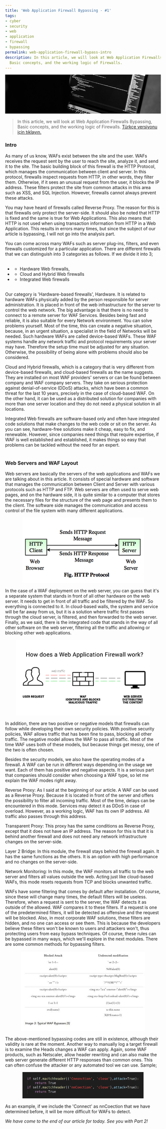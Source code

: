 ```yaml
---
title: 'Web Application Firewall Bypassing - #1'
tags:
- cyber
- security
- web
- application
- firewall
- bypassing
permalink: web-application-firewall-bypass-intro
description: In this article, we will look at Web Application Firewalls Bypassing,
  Basic concepts, and the working logic of Firewalls.
---
```


<img src="/images/webapplicationfirewallbypass-intro.png">

>In this article, we will look at Web Application Firewalls Bypassing, Basic concepts, and the working logic of Firewalls. [Türkçe versiyonu için tıklayın.](/tr/web-guvenlik-duvarlarini-bypasslamak/)

### Intro
As many of us know, WAFs exist between the site and the user. WAFs receives the request sent by the user to reach the site, analyze it, and send it to the site. The basic building block of this firewall is the HTTP Protocol, which manages the communication between client and server. In this protocol, firewalls inspect requests from HTTP, in other words, they filter them. Otherwise, if it sees an unusual request from the user, it blocks the IP address. These filters protect the site from common attacks in this area such as XSS, and SQL Injection. However, firewalls cannot always prevent these attacks.<br>

You may have heard of firewalls called Reverse Proxy. The reason for this is that firewalls only protect the server-side. It should also be noted that HTTP is fixed and the same is true for Web Applications. This also means that HTTP is not used when using transaction information from HTTP in a Web Application. This results in errors many times, but since the subject of our article is bypassing, I will not go into the analysis part.<br>

You can come across many WAFs such as server plug-ins, filters, and even firewalls customized for a particular application. There are different firewalls that we can distinguish into 3 categories as follows. If we divide it into 3;<br><br>



* - Hardware Web firewalls,
* - Cloud and Hybrid Web firewalls
* - Integrated Web firewalls<br><br>


Our category is 'Hardware-based firewalls', Hardware. It is related to hardware WAFs physically added by the person responsible for server administration. It is placed in front of the web infrastructure for the server to control the web network. The big advantage is that there is no need to connect to a remote server for WAF Services. Besides being fast and reliable, it is also suitable for every Network environment. You can solve problems yourself. Most of the time, this can create a negative situation, because, in an urgent situation, a specialist in the field of Networks will be needed. Such hardware WAFs are called device-based WAFs. These WAF systems handle any network traffic and protocol requirements your server may have. Therefore the setup time must be adjusted for any situation. Otherwise, the possibility of being alone with problems should also be considered.<br>

Cloud and Hybrid firewalls, which is a category that is very different from device-based firewalls, and cloud-based firewalls as the name suggests. They are installed on most WAF providers' servers or can be found between company and WAF company servers. They take on serious protection against denial-of-service (DDoS) attacks, which have been a common threat for the last 10 years, precisely in the case of cloud-based WAF. On the other hand, it can be used as a distributed solution for companies with more than one server location and they do not need a physical solution in all locations.<br>

Integrated Web firewalls are software-based only and often have integrated code solutions that make changes to the web code or sit on the server. As you can see, hardware-free solutions make it cheap, easy to fix, and renewable. However, since companies need things that require expertise, if WAF is well established and established, it makes things so easy that problems can be tackled without the need for an expert.<br><br>

### Web Servers and WAF Layout
Web servers are basically the servers of the web applications and WAFs we are talking about in this article. It consists of special hardware and software that manages the communication between Client and Server with various protocols such as HTTP and FTP. Web servers are often used to serve web pages, and on the hardware side, it is quite similar to a computer that stores the necessary files for the structure of the web page and presents them to the client. The software side manages the communication and access control of the file system with many different applications.

<p align="center">
	<img src="/images/http-connection.png">
</p>

In the case of a WAF deployment on the web server, you can guess that it's a separate system that stands in front of all other hardware on the web server. It needs to get in front of all traffic and be filtered by the WAF. So everything is connected to it. In cloud-based walls, the system and service will be far away from us, but it is a solution where traffic first passes through the cloud server, is filtered, and then forwarded to the web server. Finally, as we said, there is the integrated code that stands in the way of all other software on the web server, filtering all the traffic and allowing or blocking other web applications.<br>

<p align="center">
	<img src="/images/firewall-work.png" height="245">
</p>

In addition, there are two positive or negative models that firewalls can follow while developing their own security policies. With positive security policies, WAF allows traffic that has been fine to pass, blocking all other traffic. The negative model allows the WAF to pass all traffic. Most of the time WAF uses both of these models, but because things get messy, one of the two is often chosen.<br>

Besides the security models, we also have the operating modes of a firewall. A WAF can be run in different ways depending on the usage we want. Each of them has positive and negative aspects. It is a serious part that companies should consider when choosing a WAF type, so let me explain the WAF modes right away.<br>

Reverse Proxy: As I said at the beginning of our article. A WAF can be used as a Reverse Proxy. Because it is located in front of the server and offers the possibility to filter all incoming traffic. Most of the time, delays can be encountered in this mode. Services may detect it as DDoS in case of overload. However, as a working logic, WAF has its own IP address. All traffic also passes through this address.<br>

Transparent Proxy: This proxy has the same conditions as Reverse Proxy, except that it does not have an IP address. The reason for this is that it is behind another firewall and does not need any network infrastructure changes on the server-side.<br>

Layer 2 Bridge: In this module, the firewall stays behind the firewall again. It has the same functions as the others. It is an option with high performance and no changes on the server-side.<br>

Network Monitoring: In this mode, the WAF monitors all traffic to the web server and filters all values outside the web. Acting just like cloud-based WAFs, this mode resets requests from TCP and blocks unwanted traffic.<br>

WAFs have some filtering that comes by default after installation. Of course, since these will change many times, the default filters will be useless. Therefore, when a request is sent to the server, the WAF detects it as outside of the allowed. WAF compares it to these filters. If a request is one of the predetermined filters, it will be detected as offensive and the request will be blocked. Also, in most corporate WAF solutions, these filters are hidden, and no one can access or see them. This is because the developers believe these filters won't be known to users and attackers won't, thus protecting users from easy bypass techniques. Of course, these rules can be bypassed in many ways, which we'll explore in the next modules. There are some common methods for bypassing filters.<br>

<p align="center">
	<img src="/images/bypassing-codes.jpeg">
</p>

The above-mentioned bypassing codes are still in existence, although their validity is rare at the moment. Another way to manually log a target firewall is to examine the Heads changes a WAF can apply. Again, some WAF products, such as Netscaler, allow header rewriting and can also make the web server generate different HTTP responses than common ones. This can often confuse the attacker or any automated tool we can use. Sample;<br>

<p align="center">
	<img src="/images/bypassing-codes-2.png"  height="85">
</p>

As an example, if we include the 'Connect' as nnCoection that we have determined before, it will be more difficult for WAFs to detect. <br>

*We have come to the end of our article for today. See you with Part 2!*
